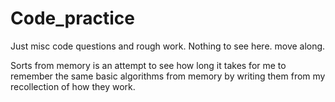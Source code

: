 # Code_practice
Just misc code questions and rough work. Nothing to see here. move along.

Sorts from memory is an attempt to see how long it takes for me to remember the same basic algorithms from memory by writing them from my recollection of how they work. 
